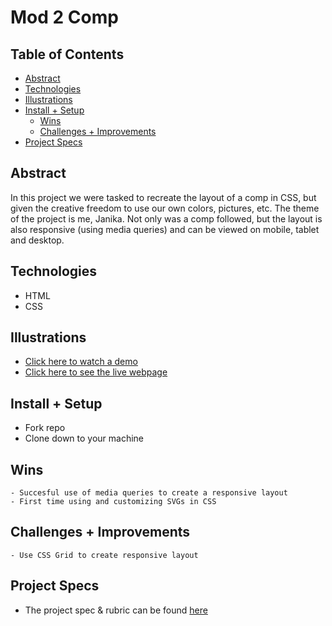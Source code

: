 

# Mod 2 Comp

## Table of Contents
  - [Abstract](#abstract)
  - [Technologies](#technologies)
  - [Illustrations](#illustrations)
  - [Install + Setup](#set-up)
	- [Wins](#wins)
	- [Challenges + Improvements](#challenges-+-Improvements)
  - [Project Specs](#project-specs)

## Abstract
In this project we were tasked to recreate the layout of a comp in CSS, but given the creative freedom to use our own colors, pictures, etc. The theme of the project is me, Janika. Not only was a comp followed, but the layout is also responsive (using media queries) and can be viewed on mobile, tablet and desktop.

## Technologies
  - HTML
  - CSS

## Illustrations
- [Click here to watch a demo](https://www.youtube.com/watch?v=q2slYeKNagI)
- [Click here to see the live webpage](https://jhortizu01.github.io/comp/)

## Install + Setup
  - Fork repo
  - Clone down to your machine

## Wins
	- Succesful use of media queries to create a responsive layout
	- First time using and customizing SVGs in CSS

## Challenges + Improvements
	- Use CSS Grid to create responsive layout

## Project Specs
  - The project spec & rubric can be found [here](https://frontend.turing.edu/projects/static-comp-challenge.html)
